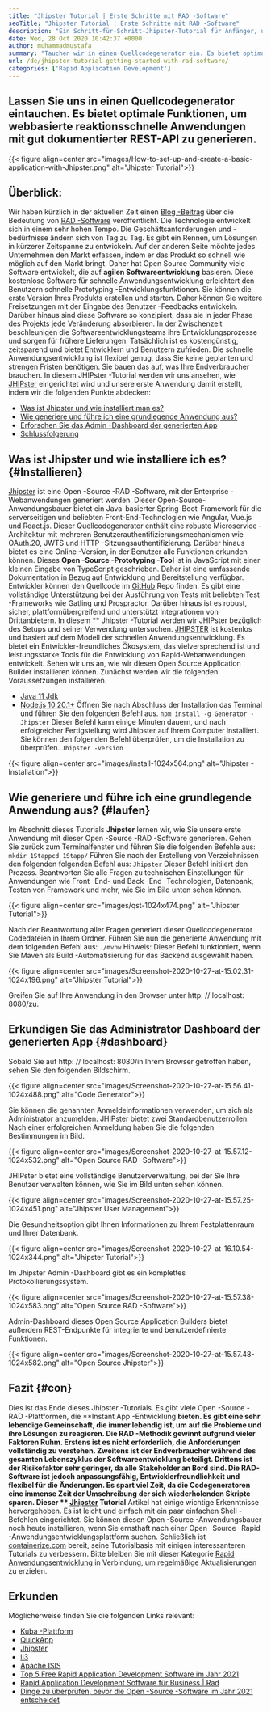 ```yaml
---
title: "Jhipster Tutorial | Erste Schritte mit RAD -Software" 
seoTitle: "Jhipster Tutorial | Erste Schritte mit RAD -Software" 
description: "Ein Schritt-für-Schritt-Jhipster-Tutorial für Anfänger, um loszulegen. Folgen Sie diesem Artikel, um die erste Anwendung mit Open Source Jhipster RAD -Software einzurichten." 
date: Wed, 28 Oct 2020 10:42:37 +0000
author: muhammadmustafa
summary: "Tauchen wir in einen Quellcodegenerator ein. Es bietet optimale Funktionen, um webbasierte reaktionsschnelle Anwendungen mit gut dokumentierter REST-API zu generieren." 
url: /de/jhipster-tutorial-getting-started-with-rad-software/
categories: ['Rapid Application Development']
---
```


## Lassen Sie uns in einen Quellcodegenerator eintauchen. Es bietet optimale Funktionen, um webbasierte reaktionsschnelle Anwendungen mit gut dokumentierter REST-API zu generieren.

{{< figure align=center src="images/How-to-set-up-and-create-a-basic-application-with-Jhipster.png" alt="Jhipster Tutorial">}}


## Überblick:
Wir haben kürzlich in der aktuellen Zeit einen [Blog -Beitrag][1] über die Bedeutung von [RAD -Software][2] veröffentlicht. Die Technologie entwickelt sich in einem sehr hohen Tempo. Die Geschäftsanforderungen und -bedürfnisse ändern sich von Tag zu Tag. Es gibt ein Rennen, um Lösungen in kürzerer Zeitspanne zu entwickeln. Auf der anderen Seite möchte jedes Unternehmen den Markt erfassen, indem er das Produkt so schnell wie möglich auf den Markt bringt. Daher hat Open Source Community viele Software entwickelt, die auf **agilen Softwareentwicklung**  basieren. Diese kostenlose Software für schnelle Anwendungsentwicklung erleichtert den Benutzern schnelle Prototyping -Entwicklungsfunktionen. Sie können die erste Version Ihres Produkts erstellen und starten. Daher können Sie weitere Freisetzungen mit der Eingabe des Benutzer -Feedbacks entwickeln. Darüber hinaus sind diese Software so konzipiert, dass sie in jeder Phase des Projekts jede Veränderung absorbieren.
In der Zwischenzeit beschleunigen die Softwareentwicklungsteams ihre Entwicklungsprozesse und sorgen für frühere Lieferungen. Tatsächlich ist es kostengünstig, zeitsparend und bietet Entwicklern und Benutzern zufrieden. Die schnelle Anwendungsentwicklung ist flexibel genug, dass Sie keine geplanten und strengen Fristen benötigen. Sie bauen das auf, was Ihre Endverbraucher brauchen. In diesem JHIPster -Tutorial werden wir uns ansehen, wie [JHIPster][3] eingerichtet wird und unsere erste Anwendung damit erstellt, indem wir die folgenden Punkte abdecken:
  * [Was ist Jhipster und wie installiert man es?][4]
  * [Wie generiere und führe ich eine grundlegende Anwendung aus?][5]
  * [Erforschen Sie das Admin -Dashboard der generierten App][6]
  * [Schlussfolgerung][7]

## Was ist Jhipster und wie installiere ich es?   {#Installieren}
[Jhipster][3] ist eine Open -Source -RAD -Software, mit der Enterprise -Webanwendungen generiert werden. Dieser Open-Source-Anwendungsbauer bietet ein Java-basierter Spring-Boot-Framework für die serverseitigen und beliebten Front-End-Technologien wie Angular, Vue.js und React.js. Dieser Quellcodegenerator enthält eine robuste Microservice -Architektur mit mehreren Benutzerauthentifizierungsmechanismen wie OAuth.20, JWTS und HTTP -Sitzungsauthentifizierung. Darüber hinaus bietet es eine Online -Version, in der Benutzer alle Funktionen erkunden können. Dieses **Open -Source -Prototyping -Tool**  ist in JavaScript mit einer kleinen Eingabe von TypeScript geschrieben. Daher ist eine umfassende Dokumentation in Bezug auf Entwicklung und Bereitstellung verfügbar. Entwickler können den Quellcode im [GitHub][8] Repo finden. Es gibt eine vollständige Unterstützung bei der Ausführung von Tests mit beliebten Test -Frameworks wie Gatling und Prospractor. Darüber hinaus ist es robust, sicher, plattformübergreifend und unterstützt Integrationen von Drittanbietern.
In diesem ** Jhipster -Tutorial werden wir JHIPster bezüglich des Setups und seiner Verwendung untersuchen. [JHIPSTER][3] ist kostenlos und basiert auf dem Modell der schnellen Anwendungsentwicklung. Es bietet ein Entwickler-freundliches Ökosystem, das vielversprechend ist und leistungsstarke Tools für die Entwicklung von Rapid-Webanwendungen entwickelt.
Sehen wir uns an, wie wir diesen Open Source Application Builder installieren können. Zunächst werden wir die folgenden Voraussetzungen installieren.
  * [Java 11 Jdk][9]
  * [Node.js 10.20.1+][10]
Öffnen Sie nach Abschluss der Installation das Terminal und führen Sie den folgenden Befehl aus.
`npm install -g Generator -Jhipster`
Dieser Befehl kann einige Minuten dauern, und nach erfolgreicher Fertigstellung wird Jhipster auf Ihrem Computer installiert.
Sie können den folgenden Befehl überprüfen, um die Installation zu überprüfen.
`Jhipster -version`

{{< figure align=center src="images/install-1024x564.png" alt="Jhipster -Installation">}}


## Wie generiere und führe ich eine grundlegende Anwendung aus?   {#laufen}
Im Abschnitt dieses Tutorials **Jhipster**  lernen wir, wie Sie unsere erste Anwendung mit dieser Open -Source -RAD -Software generieren.
Gehen Sie zurück zum Terminalfenster und führen Sie die folgenden Befehle aus:
`mkdir 1Stappcd 1Stapp/`
Führen Sie nach der Erstellung von Verzeichnissen den folgenden folgenden Befehl aus:
`Jhipster`
Dieser Befehl initiiert den Prozess. Beantworten Sie alle Fragen zu technischen Einstellungen für Anwendungen wie Front -End- und Back -End -Technologien, Datenbank, Testen von Framework und mehr, wie Sie im Bild unten sehen können.

{{< figure align=center src="images/qst-1024x474.png" alt="Jhipster Tutorial">}}

Nach der Beantwortung aller Fragen generiert dieser Quellcodegenerator Codedateien in Ihrem Ordner.
Führen Sie nun die generierte Anwendung mit dem folgenden Befehl aus:
`./mvnw`
Hinweis: Dieser Befehl funktioniert, wenn Sie Maven als Build -Automatisierung für das Backend ausgewählt haben.

{{< figure align=center src="images/Screenshot-2020-10-27-at-15.02.31-1024x196.png" alt="Jhipster Tutorial">}}

Greifen Sie auf Ihre Anwendung in den Browser unter http: // localhost: 8080/zu.

## Erkundigen Sie das Administrator Dashboard der generierten App   {#dashboard}
Sobald Sie auf http: // localhost: 8080/in Ihrem Browser getroffen haben, sehen Sie den folgenden Bildschirm.

{{< figure align=center src="images/Screenshot-2020-10-27-at-15.56.41-1024x488.png" alt="Code Generator">}}

Sie können die genannten Anmeldeinformationen verwenden, um sich als Administrator anzumelden. JHIPster bietet zwei Standardbenutzerrollen. Nach einer erfolgreichen Anmeldung haben Sie die folgenden Bestimmungen im Bild.

{{< figure align=center src="images/Screenshot-2020-10-27-at-15.57.12-1024x532.png" alt="Open Source RAD -Software">}}

JHIPster bietet eine vollständige Benutzerverwaltung, bei der Sie Ihre Benutzer verwalten können, wie Sie im Bild unten sehen können.

{{< figure align=center src="images/Screenshot-2020-10-27-at-15.57.25-1024x451.png" alt="Jhipster User Management">}}

Die Gesundheitsoption gibt Ihnen Informationen zu Ihrem Festplattenraum und Ihrer Datenbank.

{{< figure align=center src="images/Screenshot-2020-10-27-at-16.10.54-1024x344.png" alt="Jhipster Tutorial">}}

Im Jhipster Admin -Dashboard gibt es ein komplettes Protokollierungssystem.

{{< figure align=center src="images/Screenshot-2020-10-27-at-15.57.38-1024x583.png" alt="Open Source RAD -Software">}}

Admin-Dashboard dieses Open Source Application Builders bietet außerdem REST-Endpunkte für integrierte und benutzerdefinierte Funktionen.

{{< figure align=center src="images/Screenshot-2020-10-27-at-15.57.48-1024x582.png" alt="Open Source Jhipster">}}


## Fazit   {#con}
Dies ist das Ende dieses Jhipster -Tutorials. Es gibt viele Open -Source -RAD -Plattformen, die **Instant App -Entwicklung  **bieten. Es gibt eine sehr lebendige Gemeinschaft, die immer lebendig ist, um auf die Probleme und ihre Lösungen zu reagieren. Die RAD -Methodik gewinnt aufgrund vieler Faktoren Ruhm. Erstens ist es nicht erforderlich, die Anforderungen vollständig zu verstehen. Zweitens ist der Endverbraucher während des gesamten Lebenszyklus der Softwareentwicklung beteiligt. Drittens ist der Risikofaktor sehr geringer, da alle Stakeholder an Bord sind. Die RAD-Software ist jedoch anpassungsfähig, Entwicklerfreundlichkeit und flexibel für die Änderungen. Es spart viel Zeit, da die Codegeneratoren eine immense Zeit der Umschreibung der sich wiederholenden Skripte sparen. Dieser **  [Jhipster][3] Tutorial**  Artikel hat einige wichtige Erkenntnisse hervorgehoben. Es ist leicht und einfach mit ein paar einfachen Shell -Befehlen eingerichtet.
Sie können diesen Open -Source -Anwendungsbauer noch heute installieren, wenn Sie ernsthaft nach einer Open -Source -Rapid -Anwendungsentwicklungsplattform suchen. Schließlich ist [containerize.com][11] bereit, seine Tutorialbasis mit einigen interessanteren Tutorials zu verbessern. Bitte bleiben Sie mit dieser Kategorie [Rapid Anwendungsentwicklung][2] in Verbindung, um regelmäßige Aktualisierungen zu erzielen.

## Erkunden
Möglicherweise finden Sie die folgenden Links relevant:
  * [Kuba -Plattform][12]
  * [QuickApp][13]
  * [Jhipster][3]
  * [li3][14]
  * [Apache ISIS][15]
  * [Top 5 Free Rapid Application Development Software im Jahr 2021][16]
  * [Rapid Application Development Software für Business | Rad][17]
  * [Dinge zu überprüfen, bevor die Open -Source -Software im Jahr 2021 entscheidet][18]

  
[1]: https://blog.containerize.com/2020/10/23/how-rad-software-can-help-you-to-grow-business-to-next-level/
[2]: https://products.containerize.com/rad
[3]: https://products.containerize.com/rad/jhipster
[4]: #install
[5]: #run
[6]: #dashboard
[7]: #con
[8]: https://github.com/jhipster/generator-jhipster
[9]: https://www.oracle.com/java/technologies/javase-jdk11-downloads.html
[10]: https://nodejs.org/en/
[11]: https://www.containerize.com/
[12]: https://products.containerize.com/rad/cuba
[13]: https://products.containerize.com/rad/quickapp
[14]: https://products.containerize.com/rad/li3
[15]: https://products.containerize.com/rad/apache-isis
[16]: https://blog.containerize.com/rapid-application-development/top-5-free-rapid-application-development-software-in-2021/
[17]: https://blog.containerize.com/rapid-application-development/rapid-application-development-software-for-business-rad/
[18]: https://blog.containerize.com/cmdb-software/things-to-review-before-opting-open-source-software-in-2021/
